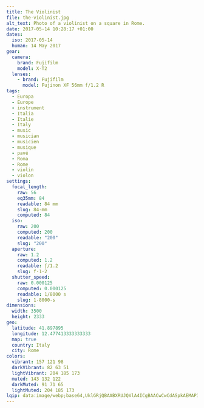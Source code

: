 ```yaml
---
title: The Violinist
file: the-violinist.jpg
alt_text: Photo of a violinist on a square in Rome.
date: 2017-05-14 10:28:17 +01:00
dates:
  iso: 2017-05-14
  human: 14 May 2017
gear:
  camera:
    brand: Fujifilm
    model: X-T2
  lenses:
    - brand: Fujifilm
      model: Fujinon XF 56mm f/1.2 R
tags:
  - Europa
  - Europe
  - instrument
  - Italia
  - Italie
  - Italy
  - music
  - musician
  - musicien
  - musique
  - pavé
  - Roma
  - Rome
  - violin
  - violon
settings:
  focal_length:
    raw: 56
    eq35mm: 84
    readable: 84 mm
    slug: 84-mm
    computed: 84
  iso:
    raw: 200
    computed: 200
    readable: "200"
    slug: "200"
  aperture:
    raw: 1.2
    computed: 1.2
    readable: ƒ/1.2
    slug: f-1-2
  shutter_speed:
    raw: 0.000125
    computed: 0.000125
    readable: 1/8000 s
    slug: 1-8000-s
dimensions:
  width: 3500
  height: 2333
geo:
  latitude: 41.897895
  longitude: 12.477413333333333
  map: true
  country: Italy
  city: Rome
colors:
  vibrant: 157 121 98
  darkVibrant: 82 63 51
  lightVibrant: 204 185 173
  muted: 143 132 122
  darkMuted: 91 71 65
  lightMuted: 204 185 173
lqip: data:image/webp;base64,UklGRjQBAABXRUJQVlA4ICgBAACwCwCdASpkAEMAP3GuzV40rbQtqFVbYpAuCWcA0QhABpu1q1RVuarQXYP+Z0MrlpPNsy0xhsM231N0kCyLIcmIuiQ5CgOL4vhO/lmCJxiU/ax17g9IVA2Ziewg+UnYtisjlc0YGAAA/uB116/qTzR+l/RHCpd+A48TM5bHWCAqdMFzotwC2Qio/yY/UaPc/kCVUheMr/TO2GmrLHQjzb/ozUKkTGyHcM9bcQCsDphBpxDrsPc4bZ9Ym0sRr+r5bpfe1Me7nglNz0pDWuxposmIg7Ezr2WviMvh5ILRZa7VGIc6KxQrQ70/G7PfNxDJhwMy55cr+HeJC+7kzuO78WfvUUa2wuB2lvbG200GGzbqrxeagpelTOI5VlJIHRDJuYIDgEuOAAAAAA==
---
```



